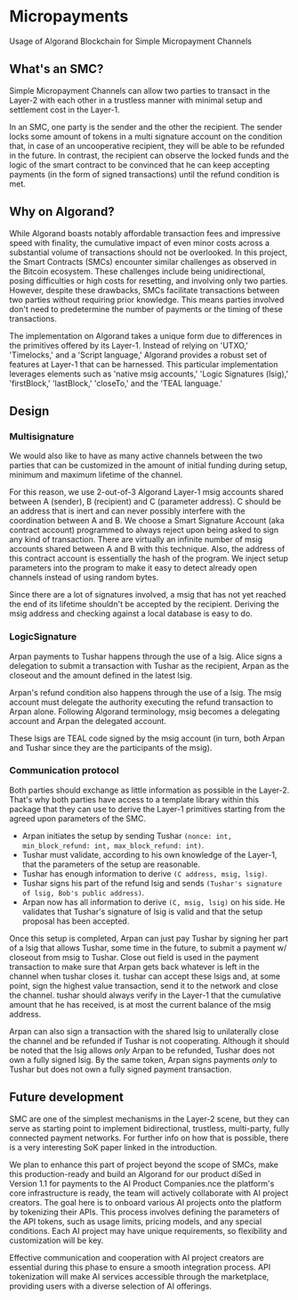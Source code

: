 # Micropayments
Usage of Algorand Blockchain for Simple Micropayment Channels

## What's an SMC?
Simple Micropayment Channels can allow
two parties to transact in the Layer-2 with each other in a trustless manner with minimal setup and settlement
cost in the Layer-1.

In an SMC, one party is the sender and the other the recipient.
The sender locks some amount of tokens in a multi signature account on the condition that, in case of an
uncooperative recipient, they will be able to be refunded in the future.
In contrast, the recipient can observe the locked funds and the logic of the smart contract to be convinced
that he can keep accepting payments (in the form of signed transactions) until the refund condition is met.

## Why on Algorand?
While Algorand boasts notably affordable transaction fees and impressive speed with finality, the cumulative impact of even minor costs across a substantial volume of transactions should not be overlooked. In this project, the Smart Contracts (SMCs) encounter similar challenges as observed in the Bitcoin ecosystem. These challenges include being unidirectional, posing difficulties or high costs for resetting, and involving only two parties. However, despite these drawbacks, SMCs facilitate transactions between two parties without requiring prior knowledge. This means parties involved don't need to predetermine the number of payments or the timing of these transactions.

The implementation on Algorand takes a unique form due to differences in the primitives offered by its Layer-1. Instead of relying on 'UTXO,' 'Timelocks,' and a 'Script language,' Algorand provides a robust set of features at Layer-1 that can be harnessed. This particular implementation leverages elements such as 'native msig accounts,' 'Logic Signatures (lsig),' 'firstBlock,' 'lastBlock,' 'closeTo,' and the 'TEAL language.'

## Design
### Multisignature
We would also like to have as many active channels between the two parties that can be
customized in the amount of initial funding during setup, minimum and maximum lifetime of the channel.

For this reason, we use 2-out-of-3 Algorand Layer-1 msig accounts shared between A (sender), B (recipient) and C (parameter address).
C should be an address that is inert and can never possibly interfere with the coordination
between A and B. We choose a Smart Signature Account (aka contract account) programmed to
always reject upon being asked to sign any kind of transaction.
There are virtually an infinite number of msig accounts shared between A and B with this technique.
Also, the address of this contract account is essentially the hash of the program.
We inject setup parameters into the program to make it easy to detect already open channels
instead of using random bytes.

Since there are a lot of signatures involved, a msig that has not yet reached the end of
its lifetime shouldn't be accepted by the recipient. Deriving the msig address and checking
against a local database is easy to do.

### LogicSignature
Arpan payments to Tushar happens through the use of a lsig. Alice signs a delegation to submit a transaction with
 Tushar as the recipient, Arpan as the closeout and the amount defined in the latest lsig.

Arpan's refund condition also happens through the use of a lsig.
The msig account must delegate the authority executing the refund transaction to Arpan alone. Following Algorand terminology, msig becomes a delegating account and Arpan the
delegated account.

These lsigs are TEAL code signed by the msig account
 (in turn, both Arpan and Tushar since they are the participants of the msig).

### Communication protocol
Both parties should exchange as little information as possible in the Layer-2.
That's why both parties have access to a template library within this package that they can
use to derive the Layer-1 primitives starting from the agreed upon parameters of the SMC.

- Arpan initiates the setup by sending Tushar `(nonce: int, min_block_refund: int, max_block_refund: int)`.
- Tushar must validate, according to his own knowledge of the Layer-1, that
the parameters of the setup are reasonable.
- Tushar has enough information to derive `(C address, msig, lsig)`.
- Tushar signs his part of the refund lsig and sends `(Tushar's signature of lsig, Bob's public address)`.
- Arpan now has all information to derive `(C, msig, lsig)` on his side.
He validates that Tushar's signature of lsig is valid and that the setup proposal has been
accepted.

Once this setup is completed, Arpan can just pay Tushar by signing her part of a lsig that allows Tushar, some time in the future, to submit a payment w/ closeout from msig to Tushar.
Close out field is used in the payment transaction to make sure that Arpan gets back
whatever is left in the channel when tushar closes it.
tushar can accept these lsigs and, at some point, sign the highest value transaction, send it to the network and close the channel.
tushar should always verify in the Layer-1 that the cumulative amount that he has received,
is at most the current balance of the msig address.

Arpan can also sign a transaction with the shared lsig to unilaterally close the channel and be refunded if Tushar is not cooperating.
Although it should be noted that the lsig allows _only_ Arpan to be refunded, Tushar does not own a fully signed lsig.
By the same token, Arpan signs payments _only_ to Tushar but does not own a fully signed payment transaction.

## Future development
SMC are one of the simplest mechanisms in the Layer-2 scene, but they can serve as starting point to implement
bidirectional, trustless, multi-party, fully connected payment networks.
For further info on how that is possible, there is a very interesting SoK paper linked in the introduction.

We plan to enhance this part of project beyond the scope of SMCs, make this production-ready and build an Algorand for our product diSed in Version 1.1 for payments to the AI Product Companies.nce the platform's core infrastructure is ready, the team will actively collaborate with AI project creators. The goal here is to onboard various AI projects onto the platform by tokenizing their APIs. This process involves defining the parameters of the API tokens, such as usage limits, pricing models, and any special conditions. Each AI project may have unique requirements, so flexibility and customization will be key.

Effective communication and cooperation with AI project creators are essential during this phase to ensure a smooth integration process. API tokenization will make AI services accessible through the marketplace, providing users with a diverse selection of AI offerings.
